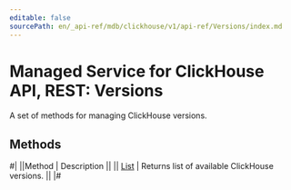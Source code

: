 ```yaml
---
editable: false
sourcePath: en/_api-ref/mdb/clickhouse/v1/api-ref/Versions/index.md
---
```


# Managed Service for ClickHouse API, REST: Versions

A set of methods for managing ClickHouse versions.

## Methods

#|
||Method | Description ||
|| [List](list.md) | Returns list of available ClickHouse versions. ||
|#